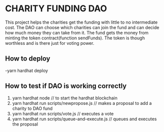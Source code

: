 <h1>CHARITY FUNDING DAO</h1>

This project helps the charities get the funding with little to no intermediate cost. The DAO can choose which charities can join the fund and can decide how much money they can take from it. The fund gets the money from minting the token contract(function sendFunds). The token is though worthless and is there just for voting power.

<h2>How to deploy</h2>
-yarn hardhat deploy

<h2>How to test if DAO is working correctly</h2>
<ol>
  <li>yarn hardhat node // to start the hardhat blockchain</li>
  <li>yarn hardhat run scripts/newpropose.js // makes a proposal to add a charity to DAO fund</li>
  <li>yarn hardhat run scripts/vote.js // executes a vote</li>
  <li>yarn hardhat run scripts/queue-and-execute.js // queues and executes the proposal</li>
</ol>
